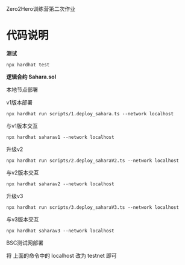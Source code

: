 Zero2Hero训练营第二次作业

# 代码说明

**测试**
```shell
npx hardhat test
```

**逻辑合约 Sahara.sol**

本地节点部署

v1版本部署
```shell
npx hardhat run scripts/1.deploy_sahara.ts --network localhost
```
与v1版本交互
```shell
npx hardhat saharav1 --network localhost
```
升级v2
```shell
npx hardhat run scripts/2.deploy_saharaV2.ts --network localhost
```
与v2版本交互
```shell
npx hardhat saharav2 --network localhost
```

升级v3
```shell
npx hardhat run scripts/3.deploy_saharaV3.ts --network localhost
```
与v3版本交互
```shell
npx hardhat saharav3 --network localhost
```

BSC测试网部署

将 上面的命令中的 localhost 改为 testnet 即可
